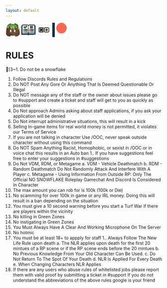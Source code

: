 ```yaml
---
layout: default
---
```

[![discord](/imgs/discord.png)](https://discord.gg/d7drVB46UP) [![rules](/imgs/rules.png)](./rules.html) [![keybinds](/imgs/keybinds.png)](./keybinds.html) [![patreon](/imgs/patreon.png)](https://www.patreon.com/nosnowflakerp)


# RULES
[3~1. Do not be a snowflake 
1. Follow Discords Rules and Regulations 
1. Do NOT Post Any Gore Or Anything That Is Deemed Questionable Or Illegal 
1. Do NOT message any of the staff or the owner about issues please go to #support and create a ticket and staff will get to you as quickly as possible 
1. Do Not approach Admins asking about staff applications, if you ask your application will be denied 
1. Do Not interrupt administrative situations, this will result in a kick 
1. Selling In-game items for real world money is not permitted, it violates our Terms of Service 
1. If you are not talking in character Use /OOC, never speak outside character without using this command 
1. Do NOT Spam Anything Racist, Homophobic, or sexist in /OOC or in voice chat this results in an Auto ban 
1.. If you have suggestions feel free to enter your suggestions in #suggestions
1. Do Not VDM, RDM, or Metagame 
    a. VDM - Vehicle Deathmatch 
    b. RDM - Random Deathmatch Do Not Randomly Attack And Interfere With A Player c. Metagame - Using Information From Outside RP: Only The Official NO SNOWFLAKE Roleplay Gamechat And Discord Is Considered In Character 
1. The max amount you can rob for is 100k (100k or Die) 
1. No scamming for over 100k in game or any IRL money. Doing this will result in a ban depending on the situation 
1. You must give a 10 second warning before you start a Turf War if there are players within the vicinity 
1. No killing in Green Zones 
1. No instigating in Green Zones 
1. You Must Always Have A Clear And Working Microphone On The Server 
1. No hotmic 
1. You must be at least 18+ to appply for staff 
1.. Always Follow The New Life Rule upon death 
    a. The NLR applies upon death for the first 20 mintues of a RP scene or if the RP scene ends before the 20 mintues 
    b. No Previous Knowledge From Your Old Character Can Be Used. 
    c. Do Not Return To The Spot Of Your Death
    d. NLR Is Applied For Every Death 
    e. When Changing Characters NLR Applies 
 1. If there are any users who abuse rules of whitelisted jobs please report them with valid proof by submitting a ticket in #support 
 If you do not understand the abbreviations of the above rules google is your friend
